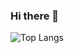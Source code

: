 ### Hi there 👋
![Top Langs](https://github-readme-stats.vercel.app/api/top-langs/?username=zdenekrovnez&hide_progress=true)

<!--
**ZdenekRovnez/ZdenekRovnez** is a ✨ _special_ ✨ repository because its `README.md` (this file) appears on your GitHub profile.

Here are some ideas to get you started:

- 🔭 I’m currently working on ...
- 🌱 I’m currently learning ...
- 👯 I’m looking to collaborate on ...
- 🤔 I’m looking for help with ...
- 💬 Ask me about ...
- 📫 How to reach me: ...
- 😄 Pronouns: ...
- ⚡ Fun fact: ...
-->
